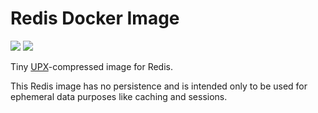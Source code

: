 # Redis Docker Image

[![](https://images.microbadger.com/badges/image/nevstokes/redis.svg)](https://microbadger.com/images/nevstokes/redis "Get your own image badge on microbadger.com") [![](https://images.microbadger.com/badges/commit/nevstokes/redis.svg)](https://microbadger.com/images/nevstokes/redis "Get your own commit badge on microbadger.com")

Tiny [UPX](https://upx.github.io)-compressed image for Redis.

This Redis image has no persistence and is intended only to be used for ephemeral data purposes like caching and sessions.
